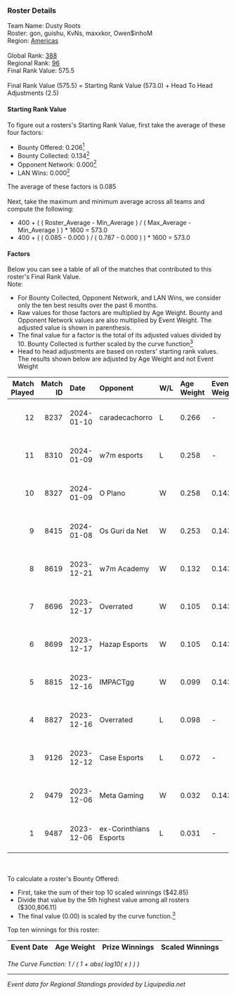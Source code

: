 ### Roster Details<br />
Team Name: Dusty Roots<br />
Roster: gon, guishu, KvNs, maxxkor, Owen$inhoM<br />
Region: [Americas]( ../standings_americas.md)<br />
<br />
Global Rank: [388](../standings_global.md)<br />
Regional Rank: [96]( ../standings_americas.md)<br />
Final Rank Value:  575.5<br />
<br />
Final Rank Value (575.5) = Starting Rank Value (573.0) + Head To Head Adjustments (2.5)<br />

#### Starting Rank Value<br />
To figure out a rosters's Starting Rank Value, first take the average of these four factors:<br />
- Bounty Offered: 0.206[<sup>1</sup>](#table2)
- Bounty Collected: 0.134[<sup>2</sup>](#table1)
- Opponent Network: 0.000[<sup>2</sup>](#table1)
- LAN Wins: 0.000[<sup>2</sup>](#table1)

The average of these factors is 0.085<br />
<br />
Next, take the maximum and minimum average across all teams and compute the following:<br />
- 400 + ( ( Roster_Average - Min_Average ) / ( Max_Average - Min_Average ) ) * 1600 = 573.0
- 400 + ( ( 0.085 - 0.000 ) / ( 0.787 - 0.000 ) ) * 1600 = 573.0


#### Factors<br />
Below you can see a table of all of the matches that contributed to this roster's Final Rank Value.<br />
Note:<br />

- For Bounty Collected, Opponent Network, and LAN Wins, we consider only the ten best results over the past 6 months.
- Raw values for those factors are multiplied by Age Weight. Bounty and Opponent Network values are also multiplied by Event Weight. The adjusted value is shown in parenthesis.
- The final value for a factor is the total of its adjusted values divided by 10. Bounty Collected is further scaled by the curve function[<sup>3</sup>](#curveFunction)
- Head to head adjustments are based on rosters' starting rank values. The results shown below are adjusted by Age Weight and not Event Weight
<span id="table1"></span><br />


| Match Played | Match ID | Date       | Opponent               | W/L | Age Weight | Event Weight | Bounty Collected | Opponent Network | LAN Wins  | H2H Adj. | Roster                                 |
| -: | -: | :- | :- | :- | :- | :- | :- | :- | :- | -: | :- |
|           12 |     8237 | 2024-01-10 | caradecachorro         | L   | 0.266      | -            | -                | -                | -         |    -4.93 | gon, guishu, KvNs, maxxkor, Owen$inhoM |
|           11 |     8310 | 2024-01-09 | w7m esports            | L   | 0.258      | -            | -                | -                | -         |    -2.11 | gon, guishu, KvNs, maxxkor, Owen$inhoM |
|           10 |     8327 | 2024-01-09 | O Plano                | W   | 0.258      | 0.143        | 0.000 (0.000)    | 0.032 (0.001)    | 0 (0.000) |     3.50 | gon, guishu, KvNs, maxxkor, Owen$inhoM |
|            9 |     8415 | 2024-01-08 | Os Guri da Net         | W   | 0.253      | 0.143        | 0.000 (0.000)    | 0.000 (0.000)    | 0 (0.000) |     2.15 | gon, guishu, KvNs, maxxkor, Owen$inhoM |
|            8 |     8619 | 2023-12-21 | w7m Academy            | W   | 0.132      | 0.143        | 0.000 (0.000)    | 0.005 (0.000)    | 0 (0.000) |     2.08 | gon, guishu, KvNs, maxxkor, Owen$inhoM |
|            7 |     8696 | 2023-12-17 | Overrated              | W   | 0.105      | 0.143        | 0.000 (0.000)    | 0.003 (0.000)    | 0 (0.000) |     1.60 | gon, guishu, KvNs, maxxkor, Owen$inhoM |
|            6 |     8699 | 2023-12-17 | Hazap Esports          | W   | 0.105      | 0.143        | 0.000 (0.000)    | 0.037 (0.001)    | 0 (0.000) |     1.66 | gon, guishu, KvNs, maxxkor, Owen$inhoM |
|            5 |     8815 | 2023-12-16 | IMPACTgg               | W   | 0.099      | 0.143        | 0.000 (0.000)    | 0.003 (0.000)    | 0 (0.000) |     1.22 | gon, guishu, KvNs, maxxkor, Owen$inhoM |
|            4 |     8827 | 2023-12-16 | Overrated              | L   | 0.098      | -            | -                | -                | -         |    -1.59 | gon, guishu, KvNs, maxxkor, Owen$inhoM |
|            3 |     9126 | 2023-12-12 | Case Esports           | L   | 0.072      | -            | -                | -                | -         |    -0.81 | gon, guishu, KvNs, maxxkor, Owen$inhoM |
|            2 |     9479 | 2023-12-06 | Meta Gaming            | W   | 0.032      | 0.143        | 0.000 (0.000)    | 0.003 (0.000)    | 0 (0.000) |     0.38 | gon, guishu, KvNs, maxxkor, Owen$inhoM |
|            1 |     9487 | 2023-12-06 | ex-Corinthians Esports | L   | 0.031      | -            | -                | -                | -         |    -0.63 | gon, guishu, KvNs, maxxkor, Owen$inhoM |

<br />
<span id="table2"></span><br />
To calculate a roster's Bounty Offered:<br />

- First, take the sum of their top 10 scaled winnings ($42.85)
- Divide that value by the 5th highest value among all rosters ($300,806.11)
- The final value (0.00) is scaled by the curve function.[<sup>3</sup>](#curveFunction)

Top ten winnings for this roster:<br />

| Event Date | Age Weight | Prize Winnings | Scaled Winnings |
| :- | -: | :- | :- |


<span id="curveFunction"></span>_The Curve Function: 1 / ( 1 + abs( log10( x ) ) )_<br />

---
_Event data for Regional Standings provided by Liquipedia.net_<br />
